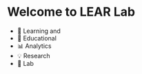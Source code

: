 # Welcome to LEAR Lab
 - :raising_hand: Learning and  
 - :school: Educational  
 - :bar_chart: Analytics  
 - :bulb: Research  
 - :microscope: Lab  
